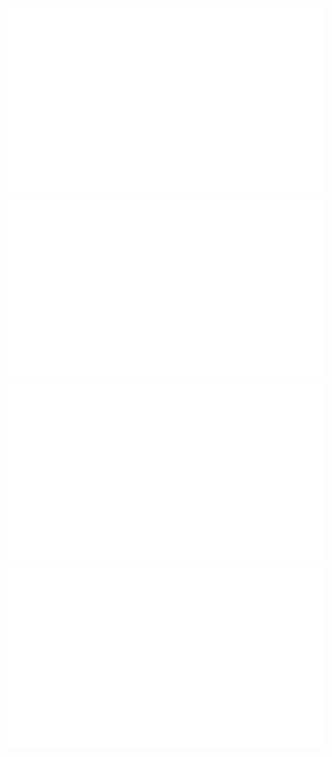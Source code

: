 <!--
https://github.community/t/support-theme-context-for-images-in-light-vs-dark-mode/147981/84
-->
<a href="https://github.com/LABYRINTH3/github-stats">
<img src="https://github.com/LABYRINTH3/LABYRINTH3/blob/master/generated/overview.svg#gh-dark-mode-only" />
<img src="https://github.com/LABYRINTH3/LABYRINTH3/blob/master/generated/languages.svg#gh-dark-mode-only" />
<img src="https://github.com/LABYRINTH3/LABYRINTH3/blob/master/generated/overview.svg#gh-light-mode-only" />
<img src="https://github.com/LABYRINTH3/LABYRINTH3/blob/master/generated/languages.svg#gh-light-mode-only" />
</a>
